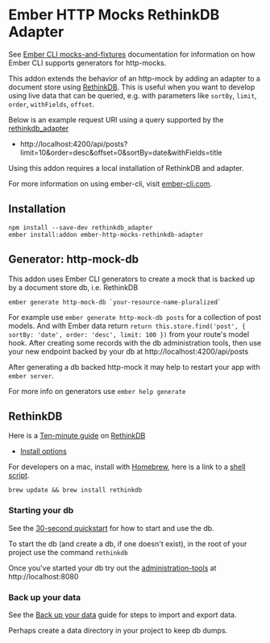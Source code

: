 # Ember HTTP Mocks RethinkDB Adapter

See [Ember CLI mocks-and-fixtures] documentation for information on how
Ember CLI supports generators for http-mocks. 

This addon extends the behavior of an http-mock by adding an adapter to
a document store using [RethinkDB]. This is useful when you want to
develop using live data that can be queried, e.g. with parameters
like `sortBy`, `limit`, `order`, `withFields`, `offset`.

Below is an example request URI using a query supported by the 
[rethinkdb_adapter]

* http://localhost:4200/api/posts?limit=10&order=desc&offset=0&sortBy=date&withFields=title

Using this addon requires a local installation of RethinkDB and adapter.

For more information on using ember-cli, visit [ember-cli.com].


## Installation

    npm install --save-dev rethinkdb_adapter
    ember install:addon ember-http-mocks-rethinkdb-adapter


## Generator: http-mock-db

This addon uses Ember CLI generators to create a mock that is
backed up by a document store db, i.e. RethinkDB

    ember generate http-mock-db `your-resource-name-pluralized`

For example use `ember generate http-mock-db posts` for a collection of
post models. And with Ember data return `return this.store.find('post',
{ sortBy: 'date', order: 'desc', limit: 100 })` from your route's model
hook. After creating some records with the db administration tools, then
use your new endpoint backed by your db at http://localhost:4200/api/posts

After generating a db backed http-mock it may help to restart your app
with `ember server`.

For more info on generators use `ember help generate`


## RethinkDB

Here is a [Ten-minute guide] on [RethinkDB]

* [Install options]

For developers on a mac, install with [Homebrew], here is a link to a 
[shell script].

    brew update && brew install rethinkdb


### Starting your db

See the [30-second quickstart] for how to start and use the db.

To start the db (and create a db, if one doesn't exist), in the root of your
project use the command `rethinkdb`

Once you've started your db try out the [administration-tools] at
http://localhost:8080


### Back up your data

See the [Back up your data] guide for steps to import and export data.

Perhaps create a data directory in your project to keep db dumps.


[rethinkdb_adapter]: https://github.com/pixelhandler/rethinkdb_adapter
[Ember CLI mocks-and-fixtures]: http://www.ember-cli.com/#mocks-and-fixtures
[RethinkDB]: http://www.rethinkdb.com
[Install options]: http://www.rethinkdb.com/docs/install/
[30-second quickstart]: http://rethinkdb.com/docs/quickstart/
[administration-tools]: http://rethinkdb.com/docs/administration-tools/
[Back up your data]: http://rethinkdb.com/docs/backup/
[Homebrew]: http://brew.sh
[shell script]: https://github.com/pixelhandler/ember-slide-deck/blob/master/bin/install_rethinkdb.sh
[Ten-minute guide]: http://www.rethinkdb.com/docs/guide/javascript/
[ember-cli.com]: http://www.ember-cli.com/
